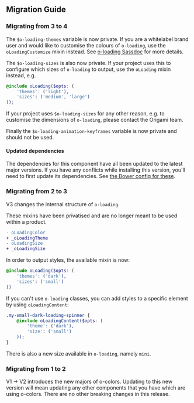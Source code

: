 ## Migration Guide

### Migrating from 3 to 4

The `$o-loading-themes` variable is now private. If you are a whitelabel brand user and would like to customise the colours of `o-loading`, use the `oLoadingCustomize` mixin instead. See [o-loading Sassdoc](https://registry.origami.ft.com/components/o-loading/sassdoc?brand=whitelabel) for more details.

The `$o-loading-sizes` is also now private. If your project uses this to configure which sizes of `o-loading` to output, use the `oLoading` mixin instead, e.g.
```scss
@include oLoading($opts: (
	'themes': ('light'),
	'sizes': ('medium', 'large')
));
```
If your project uses `$o-loading-sizes` for any other reason, e.g. to customise the dimensions of `o-loading`, please contact the Origami team.

Finally the `$o-loading-animation-keyframes` variable is now private and should not be used.

#### Updated dependencies

The dependencies for this component have all been updated to the latest major versions.
If you have any conflicts while installing this version, you'll need to first update
its dependencies. See [the Bower config for these](./bower.json).

### Migrating from 2 to 3

V3 changes the internal structure of `o-loading`.

These mixins have been privatised and are no longer meant to be used within a product.
```diff
- oLoadingColor
+ _oLoadingTheme
- oLoadingSize
+ _oLoadingSize
```

In order to output styles, the available mixin is now:
```scss
@include oLoading($opts: (
	'themes': ('dark'),
	'sizes': ('small')
))
```

If you can't use `o-loading` classes, you can add styles to a specific element by using `oLoadingContent`:
```scss
.my-small-dark-loading-spinner {
	@include oLoadingContent($opts: (
		'theme': ('dark'),
		'size': ('small')
	));
}
```

There is also a new size available in `o-loading`, namely `mini`.

### Migrating from 1 to 2

V1 -> V2 introduces the new majors of o-colors. Updating to this new version will mean updating any other components that you have which are using o-colors. There are no other breaking changes in this release.
